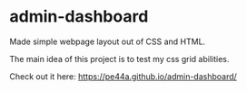 # admin-dashboard

Made simple webpage layout out of CSS and HTML.

The main idea of this project is to test my css grid abilities.

Check out it here: https://pe44a.github.io/admin-dashboard/